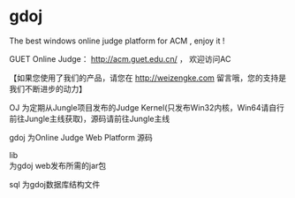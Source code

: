 gdoj
====

The best windows online judge platform for ACM ,  enjoy it !

GUET Online Judge： http://acm.guet.edu.cn/ ， 欢迎访问AC

【如果您使用了我们的产品，请您在 http://weizengke.com 留言哦，您的支持是我们不断进步的动力】

OJ
为定期从Jungle项目发布的Judge Kernel(只发布Win32内核，Win64请自行前往Jungle主线获取)，源码请前往Jungle主线

gdoj 
为Online Judge Web Platform 源码

lib  
为gdoj web发布所需的jar包

sql
为gdoj数据库结构文件


